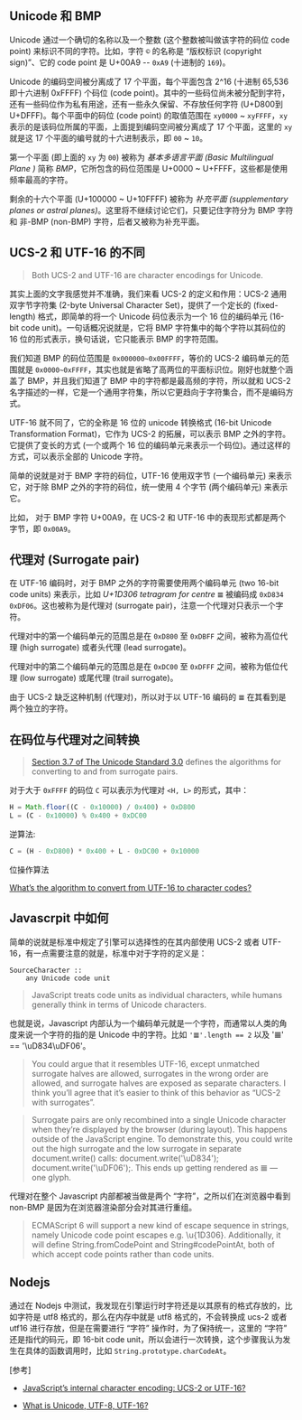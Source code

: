 ## Unicode 和 BMP

Unicode 通过一个确切的名称以及一个整数 (这个整数被叫做该字符的码位 code point) 来标识不同的字符。比如，字符 `©` 的名称是 “版权标识 (copyright sign)”、它的 code point 是 U+00A9 -- `0xA9` (十进制的 `169`)。

Unicode 的编码空间被分离成了 17 个平面，每个平面包含 2^16 (十进制 65,536 即十六进制 0xFFFF) 个码位 (code point)。其中的一些码位尚未被分配到字符，还有一些码位作为私有用途，还有一些永久保留、不存放任何字符 (U+D800到U+DFFF)。每个平面中的码位 (code point) 的取值范围在 `xy0000` ~ `xyFFFF`，`xy` 表示的是该码位所属的平面，上面提到编码空间被分离成了 17 个平面，这里的 `xy` 就是这 17 个平面的编号就的十六进制表示，即 `00` ~ `10`。

第一个平面 (即上面的 `xy` 为 `00`) 被称为 *基本多语言平面 (Basic Multilingual Plane )* 简称 *BMP*，它所包含的码位范围是 U+0000 ~ U+FFFF，这些都是使用频率最高的字符。

剩余的十六个平面 (U+100000 ~ U+10FFFF) 被称为 *补充平面 (supplementary planes or astral planes)*。这里将不继续讨论它们，只要记住字符分为 BMP 字符和 非-BMP (non-BMP) 字符，后者又被称为补充平面。

## UCS-2 和 UTF-16 的不同

> Both UCS-2 and UTF-16 are character encodings for Unicode.

其实上面的文字我感觉并不准确，我们来看 UCS-2 的定义和作用：UCS-2 通用双字节字符集 (2-byte Universal Character Set)，提供了一个定长的 (fixed-length) 格式，即简单的将一个 Unicode 码位表示为一个 16 位的编码单元 (16-bit code unit)。一句话概况说就是，它将 BMP 字符集中的每个字符以其码位的 16 位的形式表示，换句话说，它只能表示 BMP 的字符范围。

我们知道 BMP 的码位范围是 `0x000000~0x00FFFF`，等价的 UCS-2 编码单元的范围就是 `0x0000~0xFFFF`，其实也就是省略了高两位的平面标识位。刚好也就整个涵盖了 BMP，并且我们知道了 BMP 中的字符都是最高频的字符，所以就和 UCS-2 名字描述的一样，它是一个通用字符集，所以它更趋向于字符集合，而不是编码方式。 

UTF-16 就不同了，它的全称是 16 位的 unicode 转换格式 (16-bit Unicode Transformation Format)，它作为 UCS-2 的拓展，可以表示 BMP 之外的字符。它提供了变长的方式 (一个或两个 16 位的编码单元来表示一个码位)。通过这样的方式，可以表示全部的 Unicode 字符。

简单的说就是对于 BMP 字符的码位，UTF-16 使用双字节 (一个编码单元) 来表示它，对于除 BMP 之外的字符的码位，统一使用 4 个字节 (两个编码单元) 来表示它。

比如， 对于 BMP 字符 U+00A9，在 UCS-2 和 UTF-16 中的表现形式都是两个字节，即 `0x00A9`。

## 代理对 (Surrogate pair)

在 UTF-16 编码时，对于 BMP 之外的字符需要使用两个编码单元 (two 16-bit code units) 来表示，比如 *U+1D306 tetragram for centre* `𝌆` 被编码成 `0xD834 0xDF06`。这也被称为是代理对 (surrogate pair)，注意一个代理对只表示一个字符。

代理对中的第一个编码单元的范围总是在 `0xD800` 至 `0xDBFF` 之间，被称为高位代理 (high surrogate) 或者头代理 (lead surrogate)。

代理对中的第二个编码单元的范围总是在 `0xDC00` 至 `0xDFFF` 之间，被称为低位代理 (low surrogate) 或尾代理 (trail surrogate)。

由于 UCS-2 缺乏这种机制 (代理对)，所以对于以 UTF-16 编码的 `𝌆` 在其看到是两个独立的字符。

## 在码位与代理对之间转换

> [Section 3.7 of The Unicode Standard 3.0](http://unicode.org/versions/Unicode3.0.0/ch03.pdf) defines the algorithms for converting to and from surrogate pairs.

对于大于 `0xFFFF` 的码位 `C` 可以表示为代理对 `<H, L>` 的形式，其中：

```js
H = Math.floor((C - 0x10000) / 0x400) + 0xD800
L = (C - 0x10000) % 0x400 + 0xDC00
```

逆算法:

```js
C = (H - 0xD800) * 0x400 + L - 0xDC00 + 0x10000
```

位操作算法

[What’s the algorithm to convert from UTF-16 to character codes?](http://unicode.org/faq/utf_bom.html#utf16-3)

## Javascrpit 中如何

简单的说就是标准中规定了引擎可以选择性的在其内部使用 UCS-2 或者 UTF-16，有一点需要注意的就是，标准中对于字符的定义是：

```
SourceCharacter ::
    any Unicode code unit
```

> JavaScript treats code units as individual characters, while humans generally think in terms of Unicode characters. 

也就是说，Javascript 内部认为一个编码单元就是一个字符，而通常以人类的角度来说一个字符的指的是 Unicode 中的字符。比如 `'𝌆'.length == 2` 以及 '𝌆' == '\uD834\uDF06'。

> You could argue that it resembles UTF-16, except unmatched surrogate halves are allowed, surrogates in the wrong order are allowed, and surrogate halves are exposed as separate characters. I think you’ll agree that it’s easier to think of this behavior as “UCS-2 with surrogates”.

> Surrogate pairs are only recombined into a single Unicode character when they’re displayed by the browser (during layout). This happens outside of the JavaScript engine. To demonstrate this, you could write out the high surrogate and the low surrogate in separate document.write() calls: document.write('\uD834'); document.write('\uDF06');. This ends up getting rendered as 𝌆 — one glyph.

代理对在整个 Javascript 内部都被当做是两个 “字符”，之所以们在浏览器中看到 non-BMP 是因为在浏览器渲染部分会对其进行重组。

> ECMAScript 6 will support a new kind of escape sequence in strings, namely Unicode code point escapes e.g. \u{1D306}. Additionally, it will define String.fromCodePoint and String#codePointAt, both of which accept code points rather than code units.

## Nodejs

通过在 Nodejs 中测试，我发现在引擎运行时字符还是以其原有的格式存放的，比如字符是 utf8 格式的，那么在内存中就是 utf8 格式的，不会转换成 ucs-2 或者 utf16 进行存放，但是在需要进行 “字符” 操作时，为了保持统一，这里的 “字符” 还是指代的码元，即 16-bit code unit，所以会进行一次转换，这个步骤我认为发生在具体的函数调用时，比如 `String.prototype.charCodeAt`。

[参考]

* [JavaScript’s internal character encoding: UCS-2 or UTF-16?](https://mathiasbynens.be/notes/javascript-encoding#surrogate-formulae)

* [What is Unicode, UTF-8, UTF-16?](https://stackoverflow.com/questions/2241348/what-is-unicode-utf-8-utf-16)
